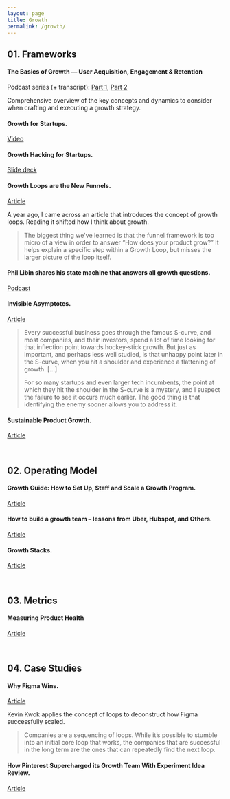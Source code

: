 ```yaml
---
layout: page
title: Growth
permalink: /growth/
---
```


## 01. Frameworks

#### The Basics of Growth — User Acquisition, Engagement & Retention

Podcast series (+ transcript): [Part 1](https://a16z.com/2018/08/08/growth-user-acquisition/), [Part 2](https://a16z.com/2018/08/09/growth-engagement-retention/)

Comprehensive overview of the key concepts and dynamics to consider when crafting and executing a growth strategy.

#### Growth for Startups.

[Video](https://youtu.be/6lY9CYIY4pQ)

#### Growth Hacking for Startups.

[Slide deck](https://andrewchen.co/investor-metrics-deck/)

#### Growth Loops are the New Funnels.

[Article](https://www.reforge.com/blog/growth-loops)

A year ago, I came across an article that introduces the concept of growth loops. Reading it shifted how I think about growth.

> The biggest thing we've learned is that the funnel framework is too micro of a view in order to answer “How does your product grow?” It helps explain a specific step within a Growth Loop, but misses the larger picture of the loop itself.

#### Phil Libin  shares his state machine that answers all growth questions.

[Podcast](https://thisweekinstartups.com/e994-all-turtles-ceo-phil-libin-shares-his-state-machine-that-answers-all-growth-questions-future-of-early-stage-vc-w-pete-flint-nfx-rebecca-lynn-canvas-ventures-dave-samuel-freestyle-capital/)

#### Invisible Asymptotes.

[Article](https://www.eugenewei.com/blog/2018/5/21/invisible-asymptotes)

> Every successful business goes through the famous S-curve, and most companies, and their investors, spend a lot of time looking for that inflection point towards hockey-stick growth. But just as important, and perhaps less well studied, is that unhappy point later in the S-curve, when you hit a shoulder and experience a flattening of growth. [...]
>
> For so many startups and even larger tech incumbents, the point at which they hit the shoulder in the S-curve is a mystery, and I suspect the failure to see it occurs much earlier. The good thing is that identifying the enemy sooner allows you to address it.

#### Sustainable Product Growth.

[Article](https://medium.com/sequoia-capital/sustainable-product-growth-541fa786df01)


&nbsp;
## 02. Operating Model

#### Growth Guide: How to Set Up, Staff and Scale a Growth Program.

[Article](https://www.ycombinator.com/library/59-how-to-set-up-hire-and-scale-a-growth-strategy-and-team)

#### How to build a growth team – lessons from Uber, Hubspot, and Others.

[Article](https://andrewchen.co/how-to-build-a-growth-team/)

#### Growth Stacks.

[Article](https://news.greylock.com/growth-stacks-a-quantitative-look-into-the-tools-growth-teams-use-3829b22f8aa8)

&nbsp;
## 03. Metrics

#### Measuring Product Health

[Article](https://medium.com/sequoia-capital/measuring-product-health-626b2186cece)

&nbsp;
## 04. Case Studies

#### Why Figma Wins.

[Article](https://kwokchain.com/2020/06/19/why-figma-wins/)

Kevin Kwok applies the concept of loops to deconstruct how Figma successfully scaled.

> Companies are a sequencing of loops. While it’s possible to stumble into an initial core loop that works, the companies that are successful in the long term are the ones that can repeatedly find the next loop.

#### How Pinterest Supercharged its Growth Team With Experiment Idea Review.

[Article](https://medium.com/pinterest-engineering/how-pinterest-supercharged-its-growth-team-with-experiment-idea-review-fd6571a02fb8)
